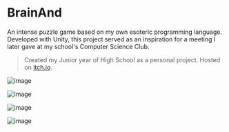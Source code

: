 # BrainAnd

An intense puzzle game based on my own esoteric programming language. Developed with Unity, this project served as an inspiration for a meeting I later gave at my school's Computer Science Club. 
> Created my Junior year of High School as a personal project. Hosted on [itch.io](https://cubetures.itch.io/brainand).

![image](https://github.com/owenshadburne/BrainAnd/assets/124115160/01ab9e6c-083a-4436-9404-2ae36d016731)

![image](https://github.com/owenshadburne/BrainAnd/assets/124115160/76223a57-77cd-4eba-9f87-6b5da53c6a01)

![image](https://github.com/owenshadburne/BrainAnd/assets/124115160/c2474b19-3421-426c-85af-791cce9765f0)

![image](https://github.com/owenshadburne/BrainAnd/assets/124115160/0b5dc466-0d55-4435-b782-a3336216bd27)
